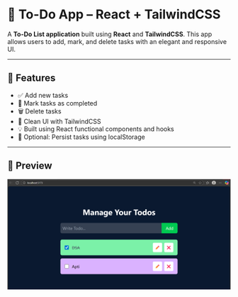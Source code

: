 # 📝 To-Do App – React + TailwindCSS

A  **To-Do List application** built using **React** and **TailwindCSS**. This app allows users to add, mark, and delete tasks with an elegant and responsive UI.

---

## 🚀 Features

- ✅ Add new tasks
- 📌 Mark tasks as completed
- 🗑️ Delete tasks
- 🌙 Clean UI with TailwindCSS
- 💡 Built using React functional components and hooks
- 💾 Optional: Persist tasks using localStorage

---

## 📸 Preview

![Preview Screenshot](screenshot.png)  


